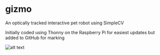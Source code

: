 # gizmo
An optically tracked interactive pet robot using SimpleCV 

Initially coded using Thonny on the Raspberry Pi for easiest updates but added to GitHub for marking

![alt text](https://bennetcobley.files.wordpress.com/2017/12/giz-big-crop.png)

